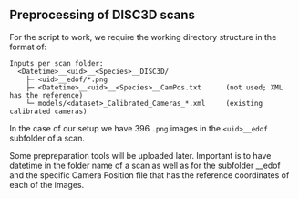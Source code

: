 ## Preprocessing of DISC3D scans 
For the script to work, we require the working directory structure in the format of:

```
Inputs per scan folder:
  <Datetime>__<uid>__<Species>__DISC3D/
    ├─ <uid>__edof/*.png
    ├─ <Datetime>__<uid>__<Species>__CamPos.txt      (not used; XML has the reference)
    └─ models/<dataset>_Calibrated_Cameras_*.xml     (existing calibrated cameras)
```

In the case of our setup we have 396 `.png` images in the `<uid>__edof` subfolder of a scan. 

Some prepreparation tools will be uploaded later. Important is to have datetime in the folder name of a scan as well as for the subfolder __edof and the specific Camera Position file that has the reference coordinates of each of the images. 

